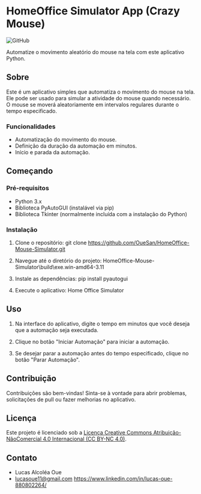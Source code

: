 # HomeOffice Simulator App (Crazy Mouse)

![GitHub](https://img.shields.io/badge/license-CC%20BY--NC%204.0-green)

Automatize o movimento aleatório do mouse na tela com este aplicativo Python.

## Sobre

Este é um aplicativo simples que automatiza o movimento do mouse na tela. Ele pode ser usado para simular a atividade do mouse quando necessário. O mouse se moverá aleatoriamente em intervalos regulares durante o tempo especificado.

### Funcionalidades

- Automatização do movimento do mouse.
- Definição da duração da automação em minutos.
- Início e parada da automação.

## Começando

### Pré-requisitos

- Python 3.x
- Biblioteca PyAutoGUI (instalável via pip)
- Biblioteca Tkinter (normalmente incluída com a instalação do Python)

### Instalação

1. Clone o repositório:
git clone https://github.com/OueSan/HomeOffice-Mouse-Simulator.git


2. Navegue até o diretório do projeto:
HomeOffice-Mouse-Simulator\build\exe.win-amd64-3.11

3. Instale as dependências:
pip install pyautogui

4. Execute o aplicativo:
Home Office Simulator


## Uso

1. Na interface do aplicativo, digite o tempo em minutos que você deseja que a automação seja executada.

2. Clique no botão "Iniciar Automação" para iniciar a automação.

3. Se desejar parar a automação antes do tempo especificado, clique no botão "Parar Automação".

## Contribuição

Contribuições são bem-vindas! Sinta-se à vontade para abrir problemas, solicitações de pull ou fazer melhorias no aplicativo.

## Licença

Este projeto é licenciado sob a [Licença Creative Commons Atribuição-NãoComercial 4.0 Internacional (CC BY-NC 4.0)](./LICENSE).

## Contato

- Lucas Alcoléa Oue
- lucasoue11@gmail.com
https://www.linkedin.com/in/lucas-oue-880802264/
